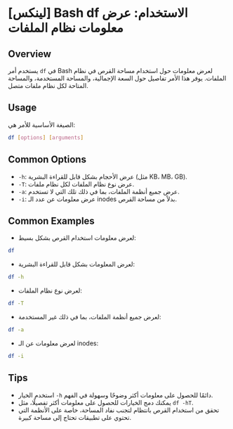 # [لينكس] Bash df الاستخدام: عرض معلومات نظام الملفات

## Overview
يستخدم أمر `df` في Bash لعرض معلومات حول استخدام مساحة القرص في نظام الملفات. يوفر هذا الأمر تفاصيل حول السعة الإجمالية، والمساحة المستخدمة، والمساحة المتاحة لكل نظام ملفات متصل.

## Usage
الصيغة الأساسية للأمر هي:
```bash
df [options] [arguments]
```

## Common Options
- `-h`: عرض الأحجام بشكل قابل للقراءة البشرية (مثل KB، MB، GB).
- `-T`: عرض نوع نظام الملفات لكل نظام ملفات.
- `-a`: عرض جميع أنظمة الملفات، بما في ذلك تلك التي لا تستخدم.
- `-i`: عرض معلومات عن عدد الـ inodes بدلاً من مساحة القرص.

## Common Examples
- لعرض معلومات استخدام القرص بشكل بسيط:
```bash
df
```

- لعرض المعلومات بشكل قابل للقراءة البشرية:
```bash
df -h
```

- لعرض نوع نظام الملفات:
```bash
df -T
```

- لعرض جميع أنظمة الملفات، بما في ذلك غير المستخدمة:
```bash
df -a
```

- لعرض معلومات عن الـ inodes:
```bash
df -i
```

## Tips
- استخدم الخيار `-h` دائمًا للحصول على معلومات أكثر وضوحًا وسهولة في الفهم.
- يمكنك دمج الخيارات للحصول على معلومات أكثر تفصيلًا، مثل `df -hT`.
- تحقق من استخدام القرص بانتظام لتجنب نفاد المساحة، خاصة على الأنظمة التي تحتوي على تطبيقات تحتاج إلى مساحة كبيرة.